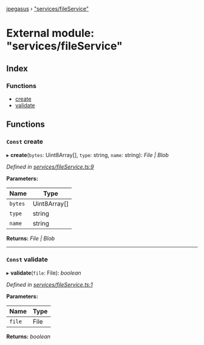[jpegasus](../README.md) › ["services/fileService"](_services_fileservice_.md)

# External module: "services/fileService"

## Index

### Functions

* [create](_services_fileservice_.md#const-create)
* [validate](_services_fileservice_.md#const-validate)

## Functions

### `Const` create

▸ **create**(`bytes`: Uint8Array[], `type`: string, `name`: string): *File | Blob*

*Defined in [services/fileService.ts:9](https://github.com/TonyBrobston/jpegasus/blob/3e8440e/src/services/fileService.ts#L9)*

**Parameters:**

Name | Type |
------ | ------ |
`bytes` | Uint8Array[] |
`type` | string |
`name` | string |

**Returns:** *File | Blob*

___

### `Const` validate

▸ **validate**(`file`: File): *boolean*

*Defined in [services/fileService.ts:1](https://github.com/TonyBrobston/jpegasus/blob/3e8440e/src/services/fileService.ts#L1)*

**Parameters:**

Name | Type |
------ | ------ |
`file` | File |

**Returns:** *boolean*
